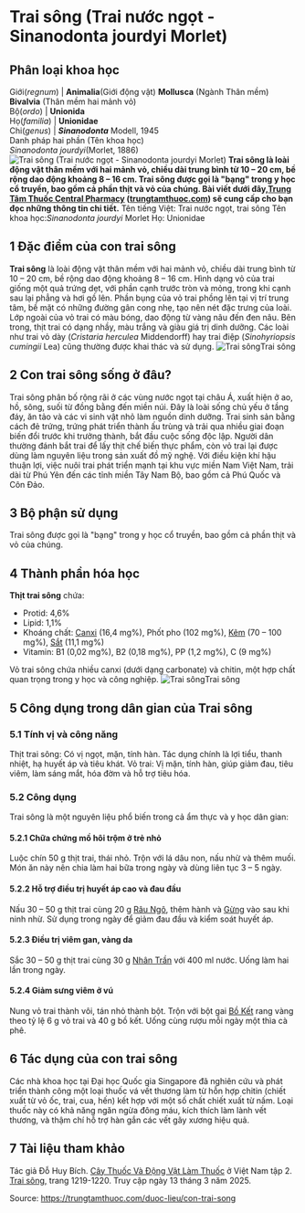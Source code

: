 # Trai sông (Trai nước ngọt - Sinanodonta jourdyi Morlet)

Phân loại khoa học  
---  
Giới(_regnum_) |  **Animalia**(Giới động vật) **Mollusca** (Ngành Thân mềm) **Bivalvia** (Thân mềm hai mảnh vỏ)  
Bộ(_ordo_) | **Unionida**  
Họ(_familia_) | **Unionidae**  
Chi(_genus_) | _**Sinanodonta**_ Modell, 1945  
Danh pháp hai phần (Tên khoa học)  
_Sinanodonta jourdyi_(Morlet, 1886)  
![Trai sông \(Trai nước ngọt - Sinanodonta jourdyi Morlet\)](https://trungtamthuoc.com/images/others/con-trai-song-1-5881.jpg)
**Trai sông là loài động vật thân mềm với hai mảnh vỏ, chiều dài trung bình từ 10 – 20 cm, bề rộng dao động khoảng 8 – 16 cm. Trai sông được gọi là "bạng" trong y học cổ truyền, bao gồm cả phần thịt và vỏ của chúng. Bài viết dưới đây,[Trung Tâm Thuốc Central Pharmacy](https://trungtamthuoc.com/ "Trung Tâm Thuốc Central Pharmacy") ([trungtamthuoc.com](https://trungtamthuoc.com/ "trungtamthuoc.com")) sẽ cung cấp cho bạn đọc những thông tin chi tiết.**
Tên tiếng Việt: Trai nước ngọt, trai sông
Tên khoa học:_Sinanodonta jourdyi_ Morlet
Họ: Unionidae
##  1 Đặc điểm của con trai sông
**Trai sông** là loài động vật thân mềm với hai mảnh vỏ, chiều dài trung bình từ 10 – 20 cm, bề rộng dao động khoảng 8 – 16 cm. Hình dạng vỏ của trai giống một quả trứng dẹt, với phần cạnh trước tròn và mỏng, trong khi cạnh sau lại phẳng và hơi gồ lên.
Phần bụng của vỏ trai phồng lên tại vị trí trung tâm, bề mặt có những đường gân cong nhẹ, tạo nên nét đặc trưng của loài. Lớp ngoài của vỏ trai có màu bóng, dao động từ vàng nâu đến đen nâu. Bên trong, thịt trai có dạng nhầy, màu trắng và giàu giá trị dinh dưỡng. Các loài như trai vỏ dày (_Cristaria herculea_ Middendorff) hay trai điệp (_Sinohyriopsis cumingii_ Lea) cũng thường được khai thác và sử dụng.
![Trai sông](https://trungtamthuoc.com/images/item/con-Trai-song-2.jpg)Trai sông
##  2 Con trai sông sống ở đâu?
Trai sông phân bố rộng rãi ở các vùng nước ngọt tại châu Á, xuất hiện ở ao, hồ, sông, suối từ đồng bằng đến miền núi. Đây là loài sống chủ yếu ở tầng đáy, ăn tảo và các vi sinh vật nhỏ làm nguồn dinh dưỡng.
Trai sinh sản bằng cách đẻ trứng, trứng phát triển thành ấu trùng và trải qua nhiều giai đoạn biến đổi trước khi trưởng thành, bắt đầu cuộc sống độc lập. Người dân thường đánh bắt trai để lấy thịt chế biến thực phẩm, còn vỏ trai lại được dùng làm nguyên liệu trong sản xuất đồ mỹ nghệ.
Với điều kiện khí hậu thuận lợi, việc nuôi trai phát triển mạnh tại khu vực miền Nam Việt Nam, trải dài từ Phú Yên đến các tỉnh miền Tây Nam Bộ, bao gồm cả Phú Quốc và Côn Đảo.
##  3 Bộ phận sử dụng
Trai sông được gọi là "bạng" trong y học cổ truyền, bao gồm cả phần thịt và vỏ của chúng.
##  4 Thành phần hóa học
**Thịt trai sông** chứa:
  * Protid: 4,6%
  * Lipid: 1,1%
  * Khoáng chất: [Canxi](https://trungtamthuoc.com/hoat-chat/canxi "Canxi") (16,4 mg%), Phốt pho (102 mg%), [Kẽm](https://trungtamthuoc.com/hoat-chat/kem "Kẽm") (70 – 100 mg%), [Sắt](https://trungtamthuoc.com/hoat-chat/sat "Sắt") (11,1 mg%)
  * Vitamin: B1 (0,02 mg%), B2 (0,18 mg%), PP (1,2 mg%), C (9 mg%)


Vỏ trai sông chứa nhiều canxi (dưới dạng carbonate) và chitin, một hợp chất quan trọng trong y học và công nghiệp.
![Trai sông](https://trungtamthuoc.com/images/item/con-Trai-song-3.jpg)Trai sông
##  5 Công dụng trong dân gian của Trai sông
### 5.1 Tính vị và công năng
Thịt trai sông: Có vị ngọt, mặn, tính hàn. Tác dụng chính là lợi tiểu, thanh nhiệt, hạ huyết áp và tiêu khát.
Vỏ trai: Vị mặn, tính hàn, giúp giảm đau, tiêu viêm, làm sáng mắt, hóa đờm và hỗ trợ tiêu hóa.
### 5.2 Công dụng
Trai sông là một nguyên liệu phổ biến trong cả ẩm thực và y học dân gian:
#### 5.2.1 Chữa chứng mồ hôi trộm ở trẻ nhỏ
Luộc chín 50 g thịt trai, thái nhỏ. Trộn với lá dâu non, nấu nhừ và thêm muối. Món ăn này nên chia làm hai bữa trong ngày và dùng liên tục 3 – 5 ngày.
#### 5.2.2 Hỗ trợ điều trị huyết áp cao và đau đầu
Nấu 30 – 50 g thịt trai cùng 20 g [Râu Ngô](https://trungtamthuoc.com/duoc-lieu/rau-ngo-48 "Râu Ngô"), thêm hành và [Gừng](https://trungtamthuoc.com/duoc-lieu/gung-14 "Gừng") vào sau khi ninh nhừ. Sử dụng trong ngày để giảm đau đầu và kiểm soát huyết áp.
#### 5.2.3 Điều trị viêm gan, vàng da
Sắc 30 – 50 g thịt trai cùng 30 g [Nhân Trần](https://trungtamthuoc.com/duoc-lieu/nhan-tran-71 "Nhân Trần") với 400 ml nước. Uống làm hai lần trong ngày.
#### 5.2.4 Giảm sưng viêm ở vú
Nung vỏ trai thành vôi, tán nhỏ thành bột. Trộn với bột gai [Bồ Kết](https://trungtamthuoc.com/duoc-lieu/bo-ket "Bồ Kết") rang vàng theo tỷ lệ 6 g vỏ trai và 40 g bồ kết. Uống cùng rượu mỗi ngày một thìa cà phê.
##  6 Tác dụng của con trai sông
Các nhà khoa học tại Đại học Quốc gia Singapore đã nghiên cứu và phát triển thành công một loại thuốc vá vết thương làm từ hỗn hợp chitin (chiết xuất từ vỏ ốc, trai, cua, hến) kết hợp với một số chất chiết xuất từ nấm. Loại thuốc này có khả năng ngăn ngừa đông máu, kích thích làm lành vết thương, và thậm chí hỗ trợ hàn gắn các vết gãy xương hiệu quả.
##  7 Tài liệu tham khảo
Tác giả Đỗ Huy Bích. [Cây Thuốc Và Động Vật Làm Thuốc](https://trungtamthuoc.com/bai-viet/doc-online-va-tai-mien-phi-pdf-sach-cay-thuoc-va-dong-vat-lam-thuoc-o-viet-nam "Cây Thuốc Và Động Vật Làm Thuốc") ở Việt Nam tập 2. [Trai sông,](https://trungtamthuoc.com/upload/pdf/cay-thuoc-va-dong-vat-lam-thuoc-tap-2-trungtamthuoc.com.pdf) trang 1219-1220. Truy cập ngày 13 tháng 3 năm 2025.


Source: https://trungtamthuoc.com/duoc-lieu/con-trai-song